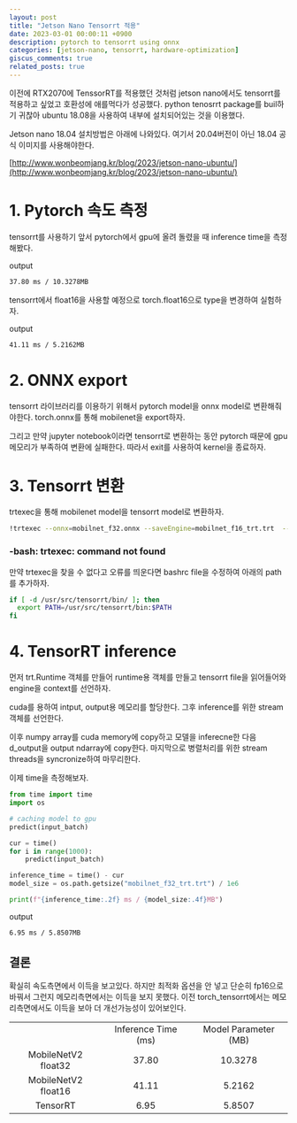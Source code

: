 ```yaml
---
layout: post
title: "Jetson Nano Tensorrt 적용"
date: 2023-03-01 00:00:11 +0900
description: pytorch to tensorrt using onnx
categories: [jetson-nano, tensorrt, hardware-optimization]
giscus_comments: true
related_posts: true
---
```


이전에 RTX2070에 TenssorRT를 적용했던 것처럼 jetson nano에서도 tensorrt를 적용하고 싶었고 호환성에 애를먹다가 성공했다.
python tenosrrt package를 buil하기 귀찮아 ubuntu 18.08을 사용하여 내부에 설치되어있는 것을 이용했다.

Jetson nano 18.04 설치방법은 아래에 나와있다. 여기서 20.04버전이 아닌 18.04 공식 이미지를 사용해야한다.

[http://www.wonbeomjang.kr/blog/2023/jetson-nano-ubuntu/](http://www.wonbeomjang.kr/blog/2023/jetson-nano-ubuntu/)

# 1. Pytorch 속도 측정

tensorrt를 사용하기 앞서 pytorch에서 gpu에 올려 돌렸을 때 inference time을 측정해봤다.

<script src="https://gist.github.com/wonbeomjang/6878e49a9b7152f004f8be6bbf57ca61.js"></script>

output

```bash
37.80 ms / 10.3278MB
```

tensorrt에서 float16을 사용할 예정으로 torch.float16으로 type을 변경하여 실험하자.

<script src="https://gist.github.com/wonbeomjang/5100109fa6151b032c6136b75ab1a5f3.js"></script>

output

```bash
41.11 ms / 5.2162MB
```

# 2. ONNX export

tensorrt 라이브러리를 이용하기 위해서 pytorch model을 onnx model로 변환해줘야한다.
torch.onnx를 통해 mobilenet을 export하자.

<script src="https://gist.github.com/wonbeomjang/beadfdfc74aa8dbc16de6ff539c8a4c5.js"></script>

그리고 만약 jupyter notebook이라면 tensorrt로 변환하는 동안 pytorch 때문에 gpu 메모리가 부족하여 변환에 실패한다.
따라서 exit를 사용하여 kernel을 종료하자.

<script src="https://gist.github.com/wonbeomjang/14520515b147699edc2966f5bf5bd234.js"></script>

# 3. Tensorrt 변환

trtexec을 통해 mobilenet model을 tensorrt model로 변환하자.

```bash
!trtexec --onnx=mobilnet_f32.onnx --saveEngine=mobilnet_f16_trt.trt  --explicitBatch --inputIOFormats=fp16:chw --outputIOFormats=fp16:chw --fp16
```

### -bash: trtexec: command not found

만약 trtexec을 찾을 수 없다고 오류를 띄운다면 bashrc file을 수정하여 아래의 path를 추가하자.

```bash
if [ -d /usr/src/tensorrt/bin/ ]; then
  export PATH=/usr/src/tensorrt/bin:$PATH
fi
```

# 4. TensorRT inference

먼저 trt.Runtime 객체를 만들어 runtime용 객체를 만들고 tensorrt file을 읽어들어와 engine을 context를 선언하자.

<script src="https://gist.github.com/wonbeomjang/46e8b292fa32a9c71bb84003cbd206bc.js"></script>

cuda를 용하여 intput, output용 메모리를 할당한다.
그후 inference를 위한 stream 객체를 선언한다.

<script src="https://gist.github.com/wonbeomjang/570a107abe058c240e42b57cb4e7baa8.js"></script>

이후 numpy array를 cuda memory에 copy하고 모델을 inferecne한 다음 d_output을 output ndarray에 copy한다.
마지막으로 병렬처리를 위한 stream threads을 syncronize하여 마무리한다.

이제 time을 측정해보자.

```python
from time import time
import os

# caching model to gpu
predict(input_batch)

cur = time()
for i in range(1000):
    predict(input_batch)

inference_time = time() - cur
model_size = os.path.getsize("mobilnet_f32_trt.trt") / 1e6

print(f"{inference_time:.2f} ms / {model_size:.4f}MB")
```

output

```bash
6.95 ms / 5.8507MB
```

## 결론

확실히 속도측면에서 이득을 보고있다.
하지만 최적화 옵션을 안 넣고 단순히 fp16으로 바꿔서 그런지 메모리측면에서는 이득을 보지 못했다.
이전 torch_tensorrt에서는 메모리측면에서도 이득을 보아 더 개선가능성이 있어보인다.

<table align="center">
    <tr align="center">
        <td></td>
        <td>Inference Time (ms)</td>
        <td>Model Parameter (MB)</td>
    </tr>
    <tr align="center">
        <td>MobileNetV2 float32</td>
        <td>37.80</td>
        <td>10.3278</td>
    </tr>
    <tr align="center">
        <td>MobileNetV2 float16</td>
        <td>41.11</td>
        <td>5.2162</td>
    </tr>
    <tr align="center">
        <td>TensorRT</td>
        <td>6.95</td>
        <td>5.8507</td>
    </tr>
</table>
